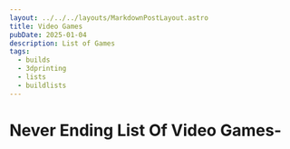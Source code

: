 ```yaml
---
layout: ../../../layouts/MarkdownPostLayout.astro
title: Video Games
pubDate: 2025-01-04
description: List of Games
tags:
  - builds
  - 3dprinting
  - lists
  - buildlists
---
```

# Never Ending List Of Video Games-


